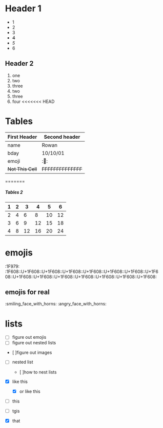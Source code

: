 # Header 1
+ 1
+ 2
+ 3
+ ~~4~~
+ *5*
+ 6

## Header 2

1. one
 2. two
  3. three
2. two
 3. three
  4. four
<<<<<<< HEAD

# Tables

First Header | Second header
------------ | -------------
name         | Rowan
bday         | 10/10/01
emoji        | :🥶:
~~Not This Cell~~ | ~~FFFFFFFFFFFFFF~~
=======

##### Tables 2
1|2|3|4|5|6
---|---|---|---|---|---|
2|4|6|8|10|12
3|6|9|12|15|18
4|8|12|16|20|24

# emojis

:1F979:
:1F608::U+1F608::U+1F608::U+1F608::U+1F608::U+1F608::U+1F608::U+1F608::U+1F608::U+1F608::U+1F608::U+1F608::U+1F608::U+1F608::U+1F608:


## emojis for real

:smiling_face_with_horns:
:angry_face_with_horns:

# lists

- [ ] figure out emojis
- [ ] figure out nested lists
- [ ]figure out images

- [ ] nested list
	- [ ]how to nest lists
 - [x] like this
   - [x] or like this

- [ ] this
 - [ ] tgis
- [x] that




